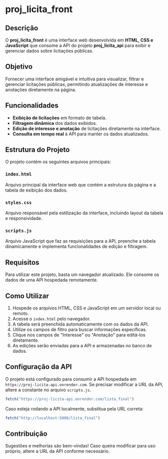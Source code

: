 # proj_licita_front

## Descrição
O **proj_licita_front** é uma interface web desenvolvida em **HTML, CSS e JavaScript** que consome a API do projeto **proj_licita_api** para exibir e gerenciar dados sobre licitações públicas.

## Objetivo
Fornecer uma interface amigável e intuitiva para visualizar, filtrar e gerenciar licitações públicas, permitindo atualizações de interesse e anotações diretamente na página.

## Funcionalidades
- **Exibição de licitações** em formato de tabela.
- **Filtragem dinâmica** dos dados exibidos.
- **Edição de interesse e anotação** de licitações diretamente na interface.
- **Consulta em tempo real** à API para manter os dados atualizados.

## Estrutura do Projeto
O projeto contém os seguintes arquivos principais:

### `index.html`
Arquivo principal da interface web que contém a estrutura da página e a tabela de exibição dos dados.

### `styles.css`
Arquivo responsável pela estilização da interface, incluindo layout da tabela e responsividade.

### `scripts.js`
Arquivo JavaScript que faz as requisições para a API, preenche a tabela dinamicamente e implementa funcionalidades de edição e filtragem.

## Requisitos
Para utilizar este projeto, basta um navegador atualizado. Ele consome os dados de uma API hospedada remotamente.

## Como Utilizar
1. Hospede os arquivos HTML, CSS e JavaScript em um servidor local ou remoto.
2. Acesse o `index.html` pelo navegador.
3. A tabela será preenchida automaticamente com os dados da API.
4. Utilize os campos de filtro para buscar informações específicas.
5. Clique nos campos de "Interesse" ou "Anotação" para editá-los diretamente.
6. As edições serão enviadas para a API e armazenadas no banco de dados.

## Configuração da API
O projeto está configurado para consumir a API hospedada em `https://proj-licita-api.onrender.com`. Se precisar modificar a URL da API, altere a constante no arquivo `scripts.js`.

```javascript
fetch("https://proj-licita-api.onrender.com/lista_final")
```

Caso esteja rodando a API localmente, substitua pela URL correta:

```javascript
fetch("http://localhost:5000/lista_final")
```

## Contribuição
Sugestões e melhorias são bem-vindas! Caso queira modificar para uso próprio, altere a URL da API conforme necessário.
